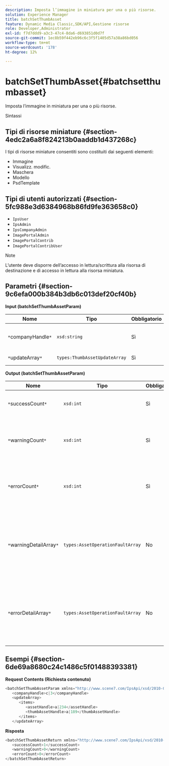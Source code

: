 ```yaml
---
description: Imposta l’immagine in miniatura per una o più risorse.
solution: Experience Manager
title: batchSetThumbAsset
feature: Dynamic Media Classic,SDK/API,Gestione risorse
role: Developer,Administrator
exl-id: f7d7ddd9-a3c3-47c4-8da6-d693851d0d7f
source-git-commit: 1ec8b59f442eb96c6c3f5f1405d57a38a86bd056
workflow-type: tm+mt
source-wordcount: '178'
ht-degree: 12%

---
```


# batchSetThumbAsset{#batchsetthumbasset}

Imposta l’immagine in miniatura per una o più risorse.

Sintassi

## Tipi di risorse miniature {#section-4edc2a6a8f824213b0aaddb1d437268c}

I tipi di risorse miniature consentiti sono costituiti dai seguenti elementi:

* Immagine
* Visualizz. modific.
* Maschera
* Modello
* PsdTemplate

## Tipi di utenti autorizzati {#section-5fc988e3d6384968b86fd9fe363658c0}

* `IpsUser`
* `IpsAdmin`
* `IpsCompanyAdmin`
* `ImagePortalAdmin`
* `ImagePortalContrib`
* `ImagePortalContribUser`

>[!NOTE]
>
>L’utente deve disporre dell’accesso in lettura/scrittura alla risorsa di destinazione e di accesso in lettura alla risorsa miniatura.

## Parametri {#section-9c6efa000b384b3db6c013def20cf40b}

**Input (batchSetThumbAssetParam)**

| Nome | Tipo | Obbligatorio | Descrizione |
|---|---|---|---|
| `*`companyHandle`*` | `xsd:string` | Sì | L’handle della società che contiene le risorse. |
| `*`updateArray`*` | `types:ThumbAssetUpdateArray` | Sì | Array di aggiornamenti. |

**Output (batchSetThumbAssetParam)**

| Nome | Tipo | Obbligatorio | Descrizione |
|---|---|---|---|
| `*`successCount`*` | `xsd:int` | Sì | Numero di miniature impostate correttamente. |
| `*`warningCount`*` | `xsd:int` | Sì | Numero di avvisi generati quando l&#39;operazione tentava di impostare le miniature. |
| `*`errorCount`*` | `xsd:int` | Sì | Il numero di errori generati quando l&#39;operazione tentava di impostare le miniature. |
| `*`warningDetailArray`*` | `types:AssetOperationFaultArray` | No | Array di dettagli associati alle risorse che hanno generato avvisi quando l’operazione tentava di applicare gli aggiornamenti. |
| `*`errorDetailArray`*` | `types:AssetOperationFaultArray` | No | Array di dettagli associati alle risorse che generavano errori quando l’operazione tentava di applicare gli aggiornamenti. |

## Esempi {#section-6de69a8680c24c1486c5f01488393381}

**Request Contents (Richiesta contenuto)**

```java
<batchSetThumbAssetParam xmlns="http://www.scene7.com/IpsApi/xsd/2010-01-31">
   <companyHandle>c|3</companyHandle>
   <updateArray>
      <items>
         <assetHandle>a|234</assetHandle>
         <thumbAssetHandle>a|189</thumbAssetHandle>
      </items>
   </updateArray>
```

**Risposta**

```java
<batchSetThumbAssetReturn xmlns="http://www.scene7.com/IpsApi/xsd/2010-01-31">
   <successCount>1</successCount>
   <warningCount>0</warningCount>
   <errorCount>0</errorCount>
</batchSetThumbAssetReturn>
```
